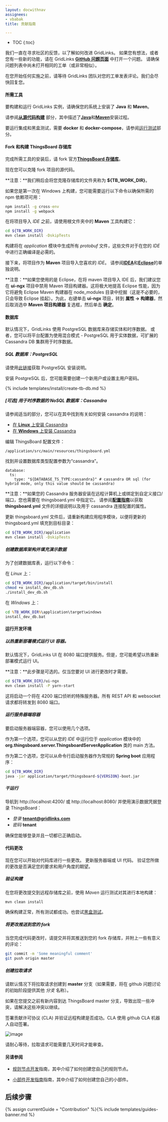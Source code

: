 ```yaml
---
layout: docwithnav
assignees:
- vbabak
title: 贡献指南

---
```


* TOC
{:toc}

我们一直在寻求社区的反馈，以了解如何改进 GridLinks。
如果您有想法，或者您有一些新的功能，请在 GridLinks [**GitHub 问题页面**](https://github.com/thingsboard/thingsboard/issues) 中打开一个问题。
请确保问题列表中尚未打开相同的工单（或非常相似）。

在您开始任何实施之前，请等待 GridLinks 团队对您的工单发表评论。我们会尽快回复您。

#### 所需工具

要构建和运行 GridLinks 实例，请确保您的系统上安装了 **Java** 和 **Maven**。

请参阅[**从源代码构建**](/docs/user-guide/install/building-from-source) 部分，其中描述了[**Java**](/docs/user-guide/install/building-from-source/#java)和[**Maven**](/docs/user-guide/install/building-from-source/#maven)安装过程。

要运行集成和黑盒测试，需要 **docker** 和 **docker-compose**，请参阅[运行测试](/docs/user-guide/install/building-from-source/#tips-and-tricks)部分。

#### Fork 和构建 ThingsBoard 存储库

完成所需工具的安装后，请 fork 官方[**ThingsBoard 存储库**](https://github.com/thingsboard/thingsboard)。

现在您可以克隆 fork 项目的源代码。

**注意：**我们稍后会将您克隆存储库的文件夹称为 **${TB_WORK_DIR}**。

如果您是第一次在 Windows 上构建，您可能需要运行以下命令以确保所需的 npm 依赖项可用：
```bat 
npm install -g cross-env 
npm install -g webpack 
``` 

在将项目导入 *IDE* 之前，请使用根文件夹中的 **Maven** 工具构建它：

```bash
cd ${TB_WORK_DIR}
mvn clean install -DskipTests
```

构建将在 *application* 模块中生成所有 *protobuf* 文件，这些文件对于在您的 *IDE* 中进行正确编译是必需的。

接下来，将项目作为 **Maven** 项目导入您喜欢的 *IDE*。
请参阅[**IDEA**](https://www.jetbrains.com/help/idea/2016.3/importing-project-from-maven-model.html)和[**Eclipse**](http://javapapers.com/java/import-maven-project-into-eclipse/)的单独说明。   

**注意：**如果您使用的是 Eclipse，在将 maven 项目导入 IDE 后，我们建议您在 **ui-ngx** 项目中禁用 Maven 项目构建器。这将极大地提高 Eclipse 性能，因为它将避免 Eclipse Maven 构建器在 node_modules 目录中挖掘（这是不必要的，只会导致 Eclipse 挂起）。为此，右键单击 **ui-ngx** 项目，转到 **属性 -> 构建器**，然后取消选中 **Maven 项目构建器** 复选框，然后单击 **确定**。

#### 数据库

默认情况下，GridLinks 使用 PostgreSQL 数据库来存储实体和时序数据。
或者，您可以将平台配置为使用混合模式 - PostgreSQL 用于实体数据，可扩展的 Cassandra DB 集群用于时序数据。

##### SQL 数据库：PostgreSQL

请使用[此链接](https://wiki.postgresql.org/wiki/Detailed_installation_guides)获取 PostgreSQL 安装说明。

安装 PostgreSQL 后，您可能需要创建一个新用户或设置主用户密码。

{% include templates/install/create-tb-db.md %}


##### [可选] 用于时序数据的 NoSQL 数据库：Cassandra

请参阅适当的部分，您可以在其中找到有关如何安装 cassandra 的说明：

 - [在 **Linux** 上安装 Cassandra](/docs/user-guide/install/linux/#cassandra)
 - [在 **Windows** 上安装 Cassandra](/docs/user-guide/install/windows/#cassandra)

编辑 ThingsBoard 配置文件：

```text
/application/src/main/resources/thingsboard.yml
```

找到并设置数据库类型配置参数为“cassandra”。
 
```text
database:
  ts:
    type: "${DATABASE_TS_TYPE:cassandra}" # cassandra OR sql (for hybrid mode, only this value should be cassandra)
```

**注意：**如果您的 Cassandra 服务器安装在远程计算机上或绑定到自定义接口/端口，您也需要在 thingsboard.yml 中指定它。
请参阅[**配置指南**](/docs/user-guide/install/config/)以获取 **thingsboard.yml** 文件的详细说明以及用于 cassandra 连接配置的属性。

更新 thingsboard.yml 文件后，请重新构建应用程序模块，以便将更新的 thingsboard.yml 填充到目标目录：

```bash
cd ${TB_WORK_DIR}/application
mvn clean install -DskipTests
```

##### 创建数据库架构并填充演示数据

为了创建数据库表，运行以下命令：

在 *Linux* 上：

```bash
cd ${TB_WORK_DIR}/application/target/bin/install
chmod +x install_dev_db.sh
./install_dev_db.sh
```

在 *Windows* 上：

```bat
cd %TB_WORK_DIR%\application\target\windows
install_dev_db.bat
```

#### 运行开发环境

##### 以热重新部署模式运行 UI 容器。

默认情况下，GridLinks UI 在 8080 端口提供服务。但是，您可能希望以热重新部署模式运行 UI。

**注意：**此步骤是可选的。仅当您要对 UI 进行更改时才需要。

```bash
cd ${TB_WORK_DIR}/ui-ngx
mvn clean install -P yarn-start
```

这将启动一个将在 4200 端口侦听的特殊服务器。所有 REST API 和 websocket 请求都将转发到 8080 端口。

##### 运行服务器端容器

要启动服务器端容器，您可以使用几个选项。

作为第一个选项，您可以从您的 *IDE* 中运行位于 *application* 模块中的 **org.thingsboard.server.ThingsboardServerApplication** 类的 main 方法。

作为第二个选项，您可以从命令行启动服务器作为常规的 **Spring boot** 应用程序：

```bash
cd ${TB_WORK_DIR}
java -jar application/target/thingsboard-${VERSION}-boot.jar
```

##### 干运行

导航到 http://localhost:4200/ 或 http://localhost:8080/ 并使用演示数据凭据登录 ThingsBoard：

 - *登录* **tenant@gridlinks.com**
 - *密码* **tenant**

确保您能够登录并且一切都已正确启动。

#### 代码更改

现在您可以开始对代码库进行一些更改。
更新服务器端或 UI 代码。
验证您所做的更改是否满足您的要求和用户角度的期望。

##### 验证构建

在您将更改提交到远程存储库之前，使用 *Maven* 运行测试对其进行本地构建：

```bash
mvn clean install
```

确保构建正常，所有测试都成功。也尝试[黑盒测试](https://github.com/thingsboard/thingsboard/tree/master/msa/black-box-tests)。

##### 将更改推送到您的 fork

当您完成代码更改时，请提交并将其推送到您的 fork 存储库，并附上一些有意义的评论：

```bash
git commit -m 'Some meaningful comment'
git push origin master
```

##### 创建拉取请求

请默认情况下将拉取请求创建到 **master** 分支（如果需要，将在 github 问题讨论的初始阶段提供其他 *分支* 名称）。

如果在您提交之前有新内容到达 ThingsBoard master 分支，导致出现一些冲突，请解决这些冲突以继续。

签署贡献许可协议 (CLA) 并验证远程构建是否成功。CLA 使用 github CLA 机器人自动签署。
 
 ![image](/images/user-guide/pr_cla.png)

请耐心等待，拉取请求可能需要几天时间才能审查。



#### 另请参阅

- [规则节点开发](/docs/user-guide/contribution/rule-node-development/)指南，其中介绍了如何创建您自己的规则节点。

- [小部件开发指南](/docs/user-guide/contribution/widgets-development/)指南，其中介绍了如何创建您自己的小部件。

## 后续步骤

{% assign currentGuide = "Contribution" %}{% include templates/guides-banner.md %}